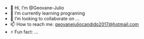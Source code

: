 - 👋 Hi, I’m @Geovane-Julio
- 🌱 I’m currently learning programing
- 💞️ I’m looking to collaborate on ...
- 📫 How to reach me: geovanejuliocandido2017@hotmail.com
- ⚡ Fun fact: ...

<!---
Geovane-Julio/Geovane-Julio is a ✨ special ✨ repository because its `README.md` (this file) appears on your GitHub profile.
You can click the Preview link to take a look at your changes.
--->
